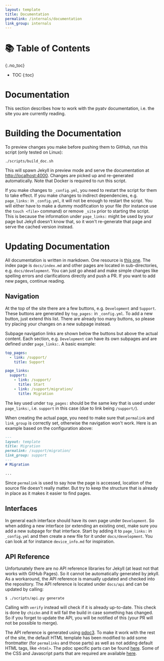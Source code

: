 ```yaml
---
layout: template
title: Documentation
permalink: /internals/documentation
link_group: internals
---
```

# :books: Table of Contents
{:.no_toc}
* TOC
{:toc}

# Documentation

This section describes how to work with the pyatv documentation, i.e. the site you are currently
reading.

# Building the Documentation

To preview changes you make before pushing them to GitHub, run this script (only tested on Linux):

```shell
./scripts/build_doc.sh
```

This will spawn Jekyll in preview mode and serve the documentation at [http://localhost:4000](http://localhost:4000). Changes are picked up and re-generated automatically. Note that Docker is required to run this script.

If you make changes to `_config.yml`, you need to restart the script for them to take effect. If you make changes to indirect dependencies, e.g. `page_links:` in `_config.yml`, it will not be enough to restart the script. You will either have to make a dummy modification to your file (for instance use the `touch <file>` command) or remove `_site` prior to starting the script. This is because the information under `page_links:` might be used by your page but Jekyll doesn't know that, so it won't re-generate that page and serve the cached version instead.

# Updating Documentation

All documentation is written in markdown. One resource is [this one](https://guides.github.com/features/mastering-markdown/). The index page is `docs/index.md` and other pages are located in sub-directories, e.g. `docs/development`. You can just go ahead and make simple changes like spelling errors and clarifications directly and push a PR. If you want to add new pages, continue reading.

## Navigation

At the top of the site there are a few buttons, e.g. `Development` and `Support`. These buttons are generated by `top_pages:` in `_config.yml`. To add a new button, just extend this list. There are already too many buttons, so please try placing your changes on a new subpage instead.

Subpage navigation links are shown below the buttons but above the actual content. Each section, e.g. `Development` can have its own subpages and are defined under `page_links:`. A basic example:

```yml
top_pages:
  - link: /support/
    title: Support

page_links:
  support:
    - link: /support/
      title: Start
    - link: /support/migration/
      title: Migration
```

The key used under `top_pages:` should be the same key that is used under `page_links:`, i.e. `support` in this case (due to link being `/support/`).

When creating the actual page, you need to make sure that `permalink` and `link_group` is correctly set, otherwise the navigation won't work. Here is an example based on the configuration above:

```markdown
---
layout: template
title: Migration
permalink: /support/migration/
link_group: support
---
# Migration

...
```

Since `permalink` is used to say how the page is accessed, location of the source file doesn't really matter. But try to keep the structure that is already in place as it makes it easier to find pages.

## Interfaces

In general each interface should have its own page under `Development`. So when adding a new interface (or extending an existing one), make sure you add a new subpage for that interface. Start by adding it to `page_links:` in `_config.yml` and then create a new file for it under `docs/development`. You can look at for instance `device_info.md` for inspiration.

## API Reference

Unfortunately there are no API reference libraries for Jekyll (at least not that works with GitHub Pages). So it cannot be automatically generated by jekyll. As a workaround, the API reference is manually updated and checked into the repository. The API reference is located under `docs/api` and can be updated by calling:

```shell
$ ./scripts/api.py generate
```

Calling with `verify` instead will check if it is already up-to-date. This check is done by `chickn` and it will fail the build in case something has changed. So if you forget to update the API, you will be notified of this (your PR will not be possible to merge).

The API reference is generated using [pdoc3](https://pdoc3.github.io/pdoc/). To make it work with the rest of the site, the default HTML template has been modified to add some frontmatter (for `permalinks` and those parts) as well as not adding default HTML tags, like `<html>`. The pdoc specific parts can be found [here](https://github.com/postlund/pyatv/tree/master/docs/pdoc_templates). Some of the CSS and Javascript parts that are required are available [here](https://github.com/postlund/pyatv/tree/master/docs/assets).
